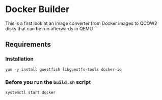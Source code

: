 # Docker Builder

This is a first look at an image converter from Docker images to QCOW2 disks that can be run afterwards in QEMU.

## Requirements

### Installation

    yum -y install guestfish libguestfs-tools docker-io

### Before you run the `build.sh` script

    systemctl start docker
